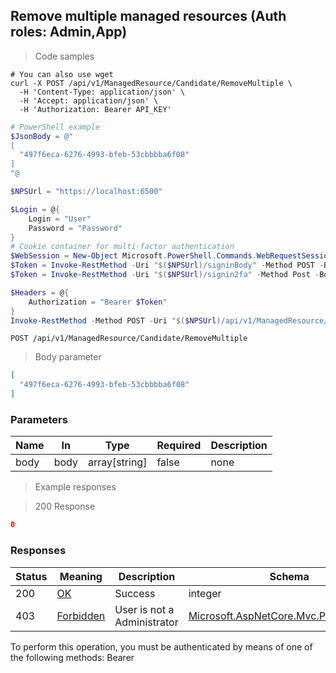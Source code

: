 
## Remove multiple managed resources (Auth roles: Admin,App)

<a id="opIdCandidateRemoveMultiple"></a>

> Code samples

```shell
# You can also use wget
curl -X POST /api/v1/ManagedResource/Candidate/RemoveMultiple \
  -H 'Content-Type: application/json' \
  -H 'Accept: application/json' \
  -H 'Authorization: Bearer API_KEY'

```

```powershell
# PowerShell example
$JsonBody = @"
[
  "497f6eca-6276-4993-bfeb-53cbbbba6f08"
]
"@

$NPSUrl = "https://localhost:6500"

$Login = @{
    Login = "User"
    Password = "Password"
}
# Cookie container for multi-factor authentication
$WebSession = New-Object Microsoft.PowerShell.Commands.WebRequestSession
$Token = Invoke-RestMethod -Uri "$($NPSUrl)/signinBody" -Method POST -Body (ConvertTo-Json $Login) -WebSession $WebSession -ContentType "application/json"
$Token = Invoke-RestMethod -Uri "$($NPSUrl)/signin2fa" -Method Post -Body $MfaCode -Headers @{Authorization = "Bearer $Token"} -WebSession $WebSession -ContentType "application/json"

$Headers = @{
    Authorization = "Bearer $Token"
}
Invoke-RestMethod -Method POST -Uri "$($NPSUrl)/api/v1/ManagedResource/Candidate/RemoveMultiple" -ContentType "application/json" -Body $JsonBody -Headers $Headers -ContentType "application/json"
```

`POST /api/v1/ManagedResource/Candidate/RemoveMultiple`

> Body parameter

```json
[
  "497f6eca-6276-4993-bfeb-53cbbbba6f08"
]
```

<h3 id="remove-multiple-managed-resources-(auth-roles:-admin,app)-parameters">Parameters</h3>

|Name|In|Type|Required|Description|
|---|---|---|---|---|
|body|body|array[string]|false|none|

> Example responses

> 200 Response

```json
0
```

<h3 id="remove-multiple-managed-resources-(auth-roles:-admin,app)-responses">Responses</h3>

|Status|Meaning|Description|Schema|
|---|---|---|---|
|200|[OK](https://tools.ietf.org/html/rfc7231#section-6.3.1)|Success|integer|
|403|[Forbidden](https://tools.ietf.org/html/rfc7231#section-6.5.3)|User is not a Administrator|[Microsoft.AspNetCore.Mvc.ProblemDetails](../Models/microsoft.aspnetcore.mvc.problemdetails.md)|

<aside class="warning">
To perform this operation, you must be authenticated by means of one of the following methods:
Bearer
</aside>


